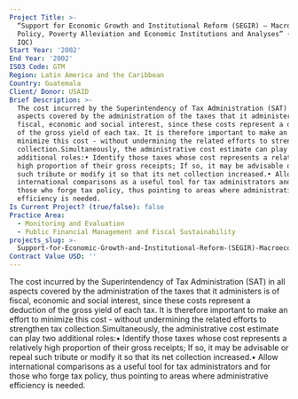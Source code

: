 ```yaml
---
Project Title: >-
  “Support for Economic Growth and Institutional Reform (SEGIR) – Macroeconomic
  Policy, Poverty Alleviation and Economic Institutions and Analyses” (SEGIR EP
  IQC)
Start Year: '2002'
End Year: '2002'
ISO3 Code: GTM
Region: Latin America and the Caribbean
Country: Guatemala
Client/ Donor: USAID
Brief Description: >-
  The cost incurred by the Superintendency of Tax Administration (SAT) in all
  aspects covered by the administration of the taxes that it administers is of
  fiscal, economic and social interest, since these costs represent a deduction
  of the gross yield of each tax. It is therefore important to make an effort to
  minimize this cost - without undermining the related efforts to strengthen tax
  collection.Simultaneously, the administrative cost estimate can play two
  additional roles:• Identify those taxes whose cost represents a relatively
  high proportion of their gross receipts; If so, it may be advisable or repeal
  such tribute or modify it so that its net collection increased.• Allow
  international comparisons as a useful tool for tax administrators and for
  those who forge tax policy, thus pointing to areas where administrative
  efficiency is needed.
Is Current Project? (true/false): false
Practice Area:
  - Monitoring and Evaluation
  - Public Financial Management and Fiscal Sustainability
projects_slug: >-
  Support-for-Economic-Growth-and-Institutional-Reform-(SEGIR)-Macroeconomic-Policy-Poverty-Alleviation-and-Economic-Institutions-and-Analyses-(SEGIR-EP-IQC)
Contract Value USD: ''
---
```

The cost incurred by the Superintendency of Tax Administration (SAT) in all aspects covered by the administration of the taxes that it administers is of fiscal, economic and social interest, since these costs represent a deduction of the gross yield of each tax. It is therefore important to make an effort to minimize this cost - without undermining the related efforts to strengthen tax collection.Simultaneously, the administrative cost estimate can play two additional roles:• Identify those taxes whose cost represents a relatively high proportion of their gross receipts; If so, it may be advisable or repeal such tribute or modify it so that its net collection increased.• Allow international comparisons as a useful tool for tax administrators and for those who forge tax policy, thus pointing to areas where administrative efficiency is needed.